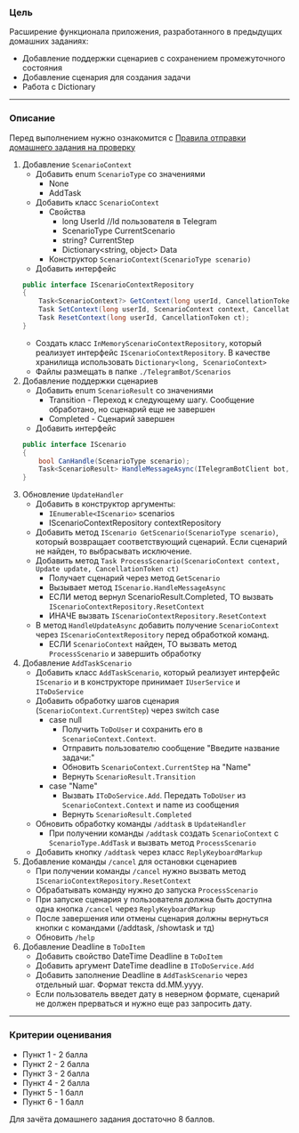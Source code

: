 ### Цель
    
Расширение функционала приложения, разработанного в предыдущих домашних заданиях:

- Добавление поддержки сценариев с сохранением промежуточного состояния
- Добавление сценария для создания задачи
- Работа с Dictionary

---

### Описание

Перед выполнением нужно ознакомится с [Правила отправки домашнего задания на проверку](https://github.com/OTUS-NET/C-Sharp-Basic/blob/main/Homeworks/README.md)

1. Добавление `ScenarioContext`
    - Добавить enum `ScenarioType` со значениями
        - None
        - AddTask
    - Добавить класс `ScenarioContext`
        - Свойства
            - long UserId //Id пользователя в Telegram
            - ScenarioType CurrentScenario
            - string? CurrentStep
            - Dictionary<string, object> Data
        - Конструктор `ScenarioContext(ScenarioType scenario)`
    - Добавить интерфейс 
    ```csharp
    public interface IScenarioContextRepository
    {
        Task<ScenarioContext?> GetContext(long userId, CancellationToken ct);
        Task SetContext(long userId, ScenarioContext context, CancellationToken ct);
        Task ResetContext(long userId, CancellationToken ct);
    }
    ```
    - Создать класс `InMemoryScenarioContextRepository`, который реализует интерфейс `IScenarioContextRepository`. В качестве хранилища использовать `Dictionary<long, ScenarioContext>`
    - Файлы размещать в папке `./TelegramBot/Scenarios`
2. Добавление поддержки сценариев
    - Добавить enum `ScenarioResult` со значениями
        - Transition - Переход к следующему шагу. Сообщение обработано, но сценарий еще не завершен
        - Completed - Сценарий завершен
    - Добавить интерфейс 
    ```csharp
    public interface IScenario
    {
        bool CanHandle(ScenarioType scenario);
        Task<ScenarioResult> HandleMessageAsync(ITelegramBotClient bot, ScenarioContext context, Update update, CancellationToken ct);
    }
    ```
3. Обновление `UpdateHandler`
    - Добавить в конструктор аргументы:
        - `IEnumerable<IScenario>` scenarios
        - IScenarioContextRepository contextRepository
    - Добавить метод `IScenario GetScenario(ScenarioType scenario)`, который возвращает соответствующий сценарий. Если сценарий не найден, то выбрасывать исключение.
    - Добавить метод `Task ProcessScenario(ScenarioContext context, Update update, CancellationToken ct)`
        - Получает сценарий через метод `GetScenario`
        - Вызывает метод `IScenario.HandleMessageAsync`
        - ЕСЛИ метод вернул ScenarioResult.Completed, TO вызвать `IScenarioContextRepository.ResetContext`
        - ИНАЧЕ вызвать `IScenarioContextRepository.ResetContext`
    - В метод `HandleUpdateAsync` добавить получение `ScenarioContext` через `IScenarioContextRepository` перед обработкой команд.
        - ЕСЛИ `ScenarioContext` найден, ТО вызвать метод `ProcessScenario` и завершить обработку
4. Добавление `AddTaskScenario`
    - Добавить класс `AddTaskScenario`, который реализует интерфейс `IScenario` и в конструкторе принимает `IUserService` и `IToDoService`
    - Добавить обработку шагов сценария (`ScenarioContext.CurrentStep`) через switch case
        - case null
            - Получить `ToDoUser` и сохранить его в `ScenarioContext.Context`.
            - Отправить пользователю сообщение "Введите название задачи:"
            - Обновить `ScenarioContext.CurrentStep` на "Name"
            - Вернуть `ScenarioResult.Transition`
        - case "Name"
            - Вызвать `IToDoService.Add`. Передать `ToDoUser` из `ScenarioContext.Context` и name из сообщения
            - Вернуть `ScenarioResult.Completed`
    - Обновить обработку команды `/addtask` в `UpdateHandler`
        - При получении команды `/addtask` создать `ScenarioContext` c `ScenarioType.AddTask` и вызвать метод `ProcessScenario`
    - Добавить кнопку `/addtask` через класс `ReplyKeyboardMarkup`
5. Добавление команды `/cancel` для остановки сценариев
    - При получении команды `/cancel` нужно вызвать метод `IScenarioContextRepository.ResetContext`
    - Обрабатывать команду нужно до запуска `ProcessScenario`
    - При запуске сценария у пользователя должна быть доступна одна кнопка `/cancel` через `ReplyKeyboardMarkup`
    - После завершения или отмены сценария должны вернуться кнопки с командами (/addtask, /showtask и тд)
    - Обновить `/help`
6. Добавление Deadline в `ToDoItem`
    - Добавить свойство DateTime Deadline в `ToDoItem`
    - Добавить аргумент DateTime deadline в `IToDoService.Add`
    - Добавить заполнение Deadline в `AddTaskScenario` через отдельный шаг. Формат текста dd.MM.yyyy. 
    - Если пользователь введет дату в неверном формате, сценарий не должен прерваться и нужно еще раз запросить дату.

---

### Критерии оценивания

- Пункт 1 - 2 балла
- Пункт 2 - 2 балла
- Пункт 3 - 2 балла
- Пункт 4 - 2 балла
- Пункт 5 - 1 балл
- Пункт 6 - 1 балл

Для зачёта домашнего задания достаточно 8 баллов.

